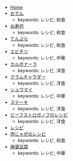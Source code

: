 - [Home](https://github.com/kyanny/wiki-index/wiki/Home)
- [おでん](https://github.com/kyanny/wiki-index/wiki/おでん)
  - keywords: レシピ, 和食
- [お寿司](https://github.com/kyanny/wiki-index/wiki/お寿司)
  - keywords: レシピ, 和食
- [てんぷら](https://github.com/kyanny/wiki-index/wiki/てんぷら)
  - keywords: レシピ, 和食
- [エビチリ](https://github.com/kyanny/wiki-index/wiki/エビチリ)
  - keywords: レシピ, 中華
- [カルボナーラ](https://github.com/kyanny/wiki-index/wiki/カルボナーラ)
  - keywords: レシピ, 洋食
- [クラムチャウダー](https://github.com/kyanny/wiki-index/wiki/クラムチャウダー)
  - keywords: レシピ, 洋食
- [シュウマイ](https://github.com/kyanny/wiki-index/wiki/シュウマイ)
  - keywords: レシピ, 中華
- [ステーキ](https://github.com/kyanny/wiki-index/wiki/ステーキ)
  - keywords: レシピ, 洋食
- [ビーフストロガノフのレシピ](https://github.com/kyanny/wiki-index/wiki/ビーフストロガノフのレシピ)
  - keywords: レシピ, 洋食
- [レシピ](https://github.com/kyanny/wiki-index/wiki/レシピ)
- [肉じゃがのレシピ](https://github.com/kyanny/wiki-index/wiki/肉じゃがのレシピ)
  - keywords: レシピ, 和食
- [麻婆豆腐](https://github.com/kyanny/wiki-index/wiki/麻婆豆腐)
  - keywords: レシピ, 中華
